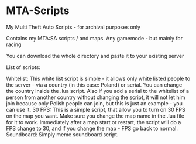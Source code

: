 # MTA-Scripts
My Multi Theft Auto Scripts - for archival purposes only

Contains my MTA:SA scripts / and maps. Any gamemode - but mainly for racing

You can download the whole directory and paste it to your existing server

List of scripts:

Whitelist: This white list script is simple - it allows only white listed people to the server - via a country (in this case: Poland) or serial. You can change the country inside the .lua script. Also if you add a serial to the whitelist of a person from another country without changing the script, it will not let him join because only Polish people can join, but this is just an example - you can use it.
30 FPS: This is a simple script, that allow you to turn on 30 FPS on the map you want. Make sure you change the map name in the .lua file for it to work. Immediately after a map start or restart, the script will do a FPS change to 30, and if you change the map - FPS go back to normal.
Soundboard: Simply meme soundboard script.
